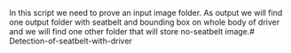 In this script we need to prove an input image folder. As output we will find one output folder with seatbelt and bounding box on whole body of driver and we will find one other folder that will store no-seatbelt image.# Detection-of-seatbelt-with-driver
